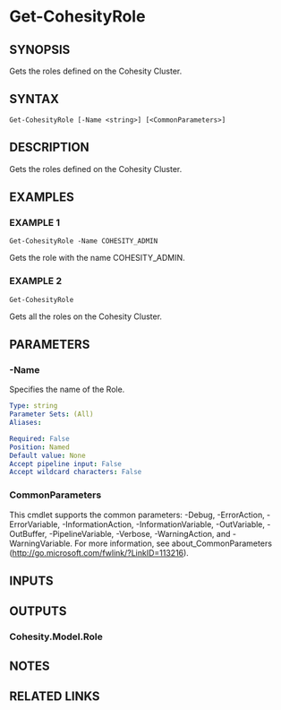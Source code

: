 # Get-CohesityRole

## SYNOPSIS
Gets the roles defined on the Cohesity Cluster.

## SYNTAX

```
Get-CohesityRole [-Name <string>] [<CommonParameters>]
```

## DESCRIPTION
Gets the roles defined on the Cohesity Cluster.

## EXAMPLES

### EXAMPLE 1
```
Get-CohesityRole -Name COHESITY_ADMIN
```

Gets the role with the name COHESITY_ADMIN.

### EXAMPLE 2
```
Get-CohesityRole
```

Gets all the roles on the Cohesity Cluster.

## PARAMETERS

### -Name
Specifies the name of the Role.

```yaml
Type: string
Parameter Sets: (All)
Aliases:

Required: False
Position: Named
Default value: None
Accept pipeline input: False
Accept wildcard characters: False
```

### CommonParameters
This cmdlet supports the common parameters: -Debug, -ErrorAction, -ErrorVariable, -InformationAction, -InformationVariable, -OutVariable, -OutBuffer, -PipelineVariable, -Verbose, -WarningAction, and -WarningVariable.
For more information, see about_CommonParameters (http://go.microsoft.com/fwlink/?LinkID=113216).

## INPUTS

## OUTPUTS

### Cohesity.Model.Role
## NOTES

## RELATED LINKS
